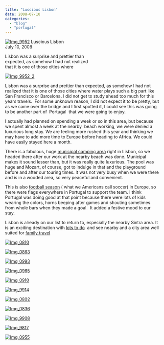 ```yaml
---
title: "Luscious Lisbon"
date: 2008-07-10
categories: 
  - "blog"
  - "portugal"
---
```


 [![Img_9952](https://pub-ac94b3f306b24c0dba4238943c97f2e1.r2.dev/2008/07/10/img_9952.jpg "Img_9952")](https://pub-ac94b3f306b24c0dba4238943c97f2e1.r2.dev/photos/uncategorized/2008/07/10/img_9952.jpg) Luscious Lisbon  
July 10, 2008

Lisbon was a surprise and prettier than  
expected, as somehow I had not realized  
that it is one of those cities where

<!--more-->

[![Img_9952_2](https://pub-ac94b3f306b24c0dba4238943c97f2e1.r2.dev/2008/07/10/img_9952_2.jpg "Img_9952_2")](https://pub-ac94b3f306b24c0dba4238943c97f2e1.r2.dev/photos/uncategorized/2008/07/10/img_9952_2.jpg)

  
Lisbon was a surprise and prettier than expected, as somehow I had not realized that it is one of those cities where water plays such a big part like San Francisco or Barcelona. I did not get to study ahead too much for this years travels.  For some unknown reason, I did not expect it to be pretty, but as we came over the bridge and I first spotted it, I could see this was going to be another part of  Portugal  that we were going to enjoy.

I actually had planned on spending a week or so in this area, but because we spent almost a week at the nearby  beach working, we were denied a luxurious long stay. We are feeling more rushed this year and thinking we may have to add more time to Europe before heading to Africa. We could have easily stayed here a month.

There is a fabulous, huge [municipal camping area](http://www.alanrogers.com/campsite-info.php?SiteARNo=PO8140) right in Lisbon, so we headed there after our work at the nearby beach was done. Municipal makes it sound lesser than, but it was really quite luxurious. The pool was huge and Mozart, of course, got to indulge in that and the playground before and after our touring times. It was not very busy when we were there and is in a wooded area, so very peaceful and convenient.

This is also [football season](http://pfutebol.com/news/June%202008/Patience%20pays%20off%20for%20Portugal.htm) ( what we Americans call soccer) in Europe, so there were flags everywhere in Portugal to support the team. I think Portugal was doing good at that point because there were lots of kids wearing the colors, horns beeping after games and shouting sometimes from whole bars when they made a goal.  It added a festive mood to our stay.

Lisbon is already on our list to return to, especially the nearby Sintra area. It is an exciting destination with [lots to do](http://www.stickyfingerstravel.com/Lisbon/Lisbon.101.html)  and see nearby and a city area well suited for [family travel](http://www.europe-rooms.com/portugal/travelguide/funforthefamily.asp)

[![Img_0810](https://pub-ac94b3f306b24c0dba4238943c97f2e1.r2.dev/2008/07/10/img_0810.jpg "Img_0810")](https://pub-ac94b3f306b24c0dba4238943c97f2e1.r2.dev/photos/uncategorized/2008/07/10/img_0810.jpg)

[![Img_0863](https://pub-ac94b3f306b24c0dba4238943c97f2e1.r2.dev/2008/07/10/img_0863.jpg "Img_0863")](https://pub-ac94b3f306b24c0dba4238943c97f2e1.r2.dev/photos/uncategorized/2008/07/10/img_0863.jpg)

[![Img_0993](https://pub-ac94b3f306b24c0dba4238943c97f2e1.r2.dev/2008/07/10/img_0993.jpg "Img_0993")](https://pub-ac94b3f306b24c0dba4238943c97f2e1.r2.dev/photos/uncategorized/2008/07/10/img_0993.jpg)

[![Img_0965](https://pub-ac94b3f306b24c0dba4238943c97f2e1.r2.dev/2008/07/10/img_0965.jpg "Img_0965")](https://pub-ac94b3f306b24c0dba4238943c97f2e1.r2.dev/photos/uncategorized/2008/07/10/img_0965.jpg)

[![Img_0910](https://pub-ac94b3f306b24c0dba4238943c97f2e1.r2.dev/2008/07/10/img_0910.jpg "Img_0910")](https://pub-ac94b3f306b24c0dba4238943c97f2e1.r2.dev/photos/uncategorized/2008/07/10/img_0910.jpg)

[![Img_9914](https://pub-ac94b3f306b24c0dba4238943c97f2e1.r2.dev/2008/07/10/img_9914.jpg "Img_9914")](https://pub-ac94b3f306b24c0dba4238943c97f2e1.r2.dev/photos/uncategorized/2008/07/10/img_9914.jpg)

[![Img_0802](https://pub-ac94b3f306b24c0dba4238943c97f2e1.r2.dev/2008/07/10/img_0802.jpg "Img_0802")](https://pub-ac94b3f306b24c0dba4238943c97f2e1.r2.dev/photos/uncategorized/2008/07/10/img_0802.jpg)

[![Img_0836](https://pub-ac94b3f306b24c0dba4238943c97f2e1.r2.dev/2008/07/10/img_0836.jpg "Img_0836")](https://pub-ac94b3f306b24c0dba4238943c97f2e1.r2.dev/photos/uncategorized/2008/07/10/img_0836.jpg)

[![Img_9908](https://pub-ac94b3f306b24c0dba4238943c97f2e1.r2.dev/2008/07/10/img_9908.jpg "Img_9908")](https://pub-ac94b3f306b24c0dba4238943c97f2e1.r2.dev/photos/uncategorized/2008/07/10/img_9908.jpg)

[![Img_9817](https://pub-ac94b3f306b24c0dba4238943c97f2e1.r2.dev/2008/07/10/img_9817.jpg "Img_9817")](https://pub-ac94b3f306b24c0dba4238943c97f2e1.r2.dev/photos/uncategorized/2008/07/10/img_9817.jpg)

[![Img_0955](https://pub-ac94b3f306b24c0dba4238943c97f2e1.r2.dev/2008/07/10/img_0955.jpg "Img_0955")](https://pub-ac94b3f306b24c0dba4238943c97f2e1.r2.dev/photos/uncategorized/2008/07/10/img_0955.jpg)
